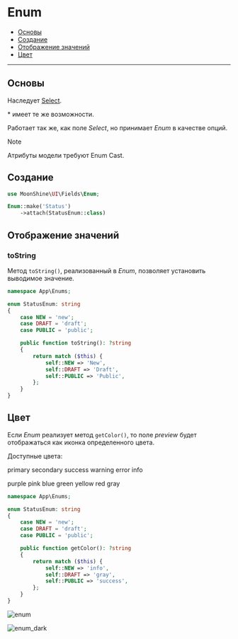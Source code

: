 # Enum

- [Основы](#basics)
- [Создание](#make)
- [Отображение значений](#displaying-values)
- [Цвет](#color)

---

<a name="basics"></a>
## Основы

Наследует [Select](/docs/{{version}}/fields/select).

\* имеет те же возможности.

Работает так же, как поле *Select*, но принимает *Enum* в качестве опций.

> [!NOTE]
> Атрибуты модели требуют Enum Cast.

<a name="make"></a>
## Создание

```php
use MoonShine\UI\Fields\Enum;

Enum::make('Status')
    ->attach(StatusEnum::class)
```

<a name="displaying-values"></a>
## Отображение значений

### toString

Метод `toString()`, реализованный в *Enum*, позволяет установить выводимое значение.

```php
namespace App\Enums;

enum StatusEnum: string
{
    case NEW = 'new';
    case DRAFT = 'draft';
    case PUBLIC = 'public';

    public function toString(): ?string
    {
        return match ($this) {
            self::NEW => 'New',
            self::DRAFT => 'Draft',
            self::PUBLIC => 'Public',
        };
    }
}
```

<a name="color"></a>
## Цвет

Если *Enum* реализует метод `getColor()`, то поле *preview* будет отображаться как иконка определенного цвета.

Доступные цвета:
<p class="my-4 flex flex-wrap gap-1">
    <span class="badge badge-primary">primary</span>
    <span class="badge badge-secondary">secondary</span>
    <span class="badge badge-success">success</span>
    <span class="badge badge-warning">warning</span>
    <span class="badge badge-error">error</span>
    <span class="badge badge-info">info</span>
</p>
<p class="my-4 flex flex-wrap gap-1">
    <span class="badge badge-purple">purple</span>
    <span class="badge badge-pink">pink</span>
    <span class="badge badge-blue">blue</span>
    <span class="badge badge-green">green</span>
    <span class="badge badge-yellow">yellow</span>
    <span class="badge badge-red">red</span>
    <span class="badge badge-gray">gray</span>
</p>

```php
namespace App\Enums;

enum StatusEnum: string
{
    case NEW = 'new';
    case DRAFT = 'draft';
    case PUBLIC = 'public';

    public function getColor(): ?string
    {
        return match ($this) {
            self::NEW => 'info',
            self::DRAFT => 'gray',
            self::PUBLIC => 'success',
        };
    }
}
```

![enum](https://raw.githubusercontent.com/moonshine-software/doc/3.x/resources/screenshots/enum.png)

![enum_dark](https://raw.githubusercontent.com/moonshine-software/doc/3.x/resources/screenshots/enum_dark.png)